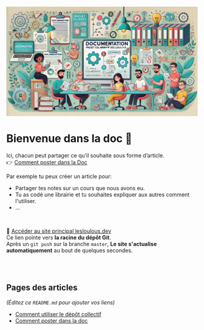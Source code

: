 ![Image d’exemple](src/image.webp)

# Bienvenue dans la doc 👋

Ici, chacun peut partager ce qu’il souhaite sous forme d’article.  
👉 [Comment poster dans la Doc](/2)

Par exemple tu peux créer un article pour:
- Partager tes notes sur un cours que nous avons eu.
- Tu as codé une librairie et tu souhaites expliquer aux autres comment l'utiliser.
- ...

<br>

🔗 [Accéder au site principal lesloulous.dev](https://lesloulous.dev)  
Ce lien pointe vers **la racine du dépôt Git**.  
Après un `git push` sur la branche `master`, **Le site s'actualise automatiquement** au bout de quelques secondes.

<br><br>

## Pages des articles
*(Éditez ce `README.md` pour ajouter vos liens)*

- [Comment utiliser le dépôt collectif](/1)
- [Comment poster dans la doc](/2)  

